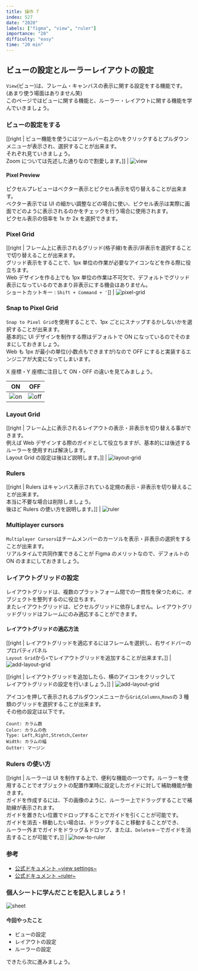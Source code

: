 ```yaml
---
title: 操作 7
index: 527
date: "2020"
labels: ["figma", "view", "ruler"]
importance: "20"
difficulty: "easy"
time: "20 min"
---
```


## ビューの設定とルーラーレイアウトの設定

`View`(ビュー)は、フレーム・キャンバスの表示に関する設定をする機能です。(あまり使う場面はありません笑)  
このページではビューに関する機能と、ルーラー・レイアウトに関する機能を学んでいきましょう。

### ビューの設定をする

[[right | ビュー機能を使うにはツールバー右上の`%`をクリックするとプルダウンメニューが表示され、選択することが出来ます。<br/>それぞれ見ていきましょう。<br/>Zoom については先述した通りなので割愛します。]]
| ![view](./img/view.png)

#### Pixel Preview

ピクセルプレビューはベクター表示とピクセル表示を切り替えることが出来ます。  
ベクター表示では UI の細かい調整などの場合に使い、ピクセル表示は実際に画面でどのように表示されるのかをチェックを行う場合に使用されます。  
ピクセル表示の倍率を 1x か 2x を選択できます。

### Pixel Grid

[[right | フレーム上に表示されるグリッド(格子線)を表示/非表示を選択することで切り替えることが出来ます。<br/>グリッド表示をすることで、1px 単位の作業が必要なアイコンなどを作る際に役立ちます。<br/>Web デザインを作る上でも 1px 単位の作業は不可欠で、デフォルトでグリッド表示になっているのであまり非表示にする機会はありません。<br/>ショートカットキー : `Shift + Command + '`]]
| ![pixel-grid](./img/pixel-grid2.png)

### Snap to Pixel Grid

`Snap to Pixel Grid`を使用することで、1px ごとにスナップするかしないかを選択することが出来ます。  
基本的に UI デザインを制作する際はデフォルトで ON になっているのでそのままにしておきましょう。  
Web も 1px が最小の単位(小数点もできますが)なので OFF にすると実装するエンジニアが大変になってしまいます。

X 座標・Y 座標に注目して ON・OFF の違いを見てみましょう。

| ON                  | OFF                   |
| ------------------- | --------------------- |
| ![on](./img/on.png) | ![off](./img/off.png) |

### Layout Grid

[[right | フレーム上に表示されるレイアウトの表示・非表示を切り替える事ができます。<br/>例えば Web デザインする際のガイドとして役立ちますが、基本的には後述するルーラーを使用すれば解決します。<br/>Layout Grid の設定は後ほど説明します。]]
| ![layout-grid](./img/layout-grid2.png)

### Rulers

[[right | Rulers はキャンバス表示されている定規の表示・非表示を切り替えることが出来ます。<br/>本当に不要な場合は削除しましょう。<br/>後ほど Rulers の使い方を説明します。]]
| ![ruler](./img/ruler.png)

### Multiplayer cursors

`Multiplayer Cursors`はチームメンバーのカーソルを表示・非表示の選択をすることが出来ます。  
リアルタイムで共同作業できることが Figma のメリットなので、デフォルトの ON のままにしておきましょう。

### レイアウトグリッドの設定

レイアウトグリッドは、複数のプラットフォーム間での一貫性を保つために、オブジェクトを整列するのに役立ちます。  
またレイアウトグリッドは、ピクセルグリッドに依存しません。レイアウトグリッドグリッドはフレームにのみ適応することができます。

#### レイアウトグリッドの適応方法

[[right | レイアウトグリッドを適応するにはフレームを選択し、右サイドバーのプロパティパネル<br/>`Layout Grid`から`+`でレイアウトグリッドを追加することが出来ます。]]
| ![add-layout-grid](./img/add-layout-grid.png)

[[right | レイアウトグリッドを追加したら、横のアイコンをクリックして<br/>レイアウトグリッドの設定を行いましょう。]]
| ![add-layout-grid](./img/edit-layout-grid.png)

アイコンを押して表示されるプルダウンメニューから`Grid`,`Columns`,`Rows`の 3 種類のグリッドを選択することが出来ます。  
その他の設定は以下です。

```
Count: カラム数
Color: カラムの色
Type: Left,Right,Stretch,Center
Width: カラムの幅
Gutter: マージン
```

### Rulers の使い方

[[right | ルーラーは UI を制作する上で、便利な機能の一つです。ルーラーを使用することでオブジェクトの配置作業時に設定したガイドに対して補助機能が働きます。<br/>ガイドを作成するには、下の画像のように、ルーラー上でドラッグすることで補助線が表示されます。<br/>ガイドを置きたい位置でドロップすることでガイドを引くことが可能です。<br/>ガイドを消去・移動したい場合は、ドラッグすること移動することができ、<br/>ルーラー外までガイドをドラッグ＆ドロップ、または、`Deleteキー`でガイドを消去することが可能です。]]
| ![how-to-ruler](./img/how-to-ruler.png)

### 参考

- [公式ドキュメント ~view settings~](https://help.figma.com/hc/en-us/articles/360041065034-Adjust-your-view-settings-in-the-Editor)
- [公式ドキュメント ~ruler~](https://help.figma.com/hc/en-us/articles/360040449713-Add-Guides-to-the-Canvas-or-a-Frame)

### 個人シートに学んだことを記入しましょう！

![sheet](../../assets/sheet.png)

#### 今回やったこと

- ビューの設定
- レイアウトの設定
- ルーラーの設定

できたら次に進みましょう。
